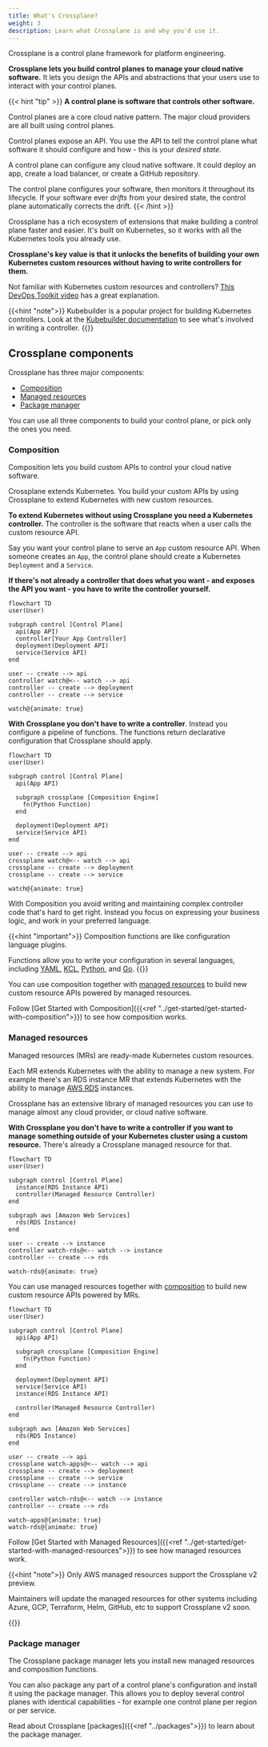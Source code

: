 ```yaml
---
title: What's Crossplane?
weight: 3
description: Learn what Crossplane is and why you'd use it.
---
```


Crossplane is a control plane framework for platform engineering. 

**Crossplane lets you build control planes to manage your cloud native software.**
It lets you design the APIs and abstractions that your users use to interact
with your control planes.

{{< hint "tip" >}}
**A control plane is software that controls other software.**

Control planes are a core cloud native pattern. The major cloud providers are
all built using control planes.

Control planes expose an API. You use the API to tell the control plane what
software it should configure and how - this is your _desired state_.

A control plane can configure any cloud native software. It could deploy an app,
create a load balancer, or create a GitHub repository.

The control plane configures your software, then monitors it throughout its
lifecycle. If your software ever _drifts_ from your desired state, the control
plane automatically corrects the drift.
{{< /hint >}}

Crossplane has a rich ecosystem of extensions that make building a control plane
faster and easier. It's built on Kubernetes, so it works with all the Kubernetes
tools you already use.

**Crossplane's key value is that it unlocks the benefits of building your own
Kubernetes custom resources without having to write controllers for them.**

Not familiar with Kubernetes custom resources and controllers?
[This DevOps Toolkit video](https://www.youtube.com/watch?v=aM2Y9m2Kazk) has a
great explanation.

{{<hint "note">}}
Kubebuilder is a popular project for building Kubernetes controllers. Look at
the [Kubebuilder documentation](https://book.kubebuilder.io) to see what's
involved in writing a controller.
{{</hint>}}

## Crossplane components

Crossplane has three major components:

* [Composition](#composition)
* [Managed resources](#managed-resources)
* [Package manager](#package-manager)

You can use all three components to build your control plane, or pick only the
ones you need.

### Composition

Composition lets you build custom APIs to control your cloud native software.

Crossplane extends Kubernetes. You build your custom APIs by using Crossplane to
extend Kubernetes with new custom resources.

**To extend Kubernetes without using Crossplane you need a Kubernetes
controller.** The controller is the software that reacts when a user calls the
custom resource API.

Say you want your control plane to serve an `App` custom resource API. When
someone creates an `App`, the control plane should create a Kubernetes
`Deployment` and a `Service`.

**If there's not already a controller that does what you want - and exposes the
API you want - you have to write the controller yourself.**

```mermaid
flowchart TD
user(User)

subgraph control [Control Plane]
  api(App API)
  controller[Your App Controller]
  deployment(Deployment API)
  service(Service API)
end

user -- create --> api
controller watch@<-- watch --> api
controller -- create --> deployment
controller -- create --> service

watch@{animate: true}
```

**With Crossplane you don't have to write a controller**. Instead you configure
a pipeline of functions. The functions return declarative configuration that
Crossplane should apply.

```mermaid
flowchart TD
user(User)

subgraph control [Control Plane]
  api(App API)

  subgraph crossplane [Composition Engine]
    fn(Python Function)
  end

  deployment(Deployment API)
  service(Service API)
end

user -- create --> api
crossplane watch@<-- watch --> api
crossplane -- create --> deployment
crossplane -- create --> service

watch@{animate: true}
```

With Composition you avoid writing and maintaining complex controller code
that's hard to get right. Instead you focus on expressing your business
logic, and work in your preferred language.


{{<hint "important">}}
Composition functions are like configuration language plugins.

Functions allow you to write your configuration in several languages, including
[YAML](https://yaml.org), [KCL](https://www.kcl-lang.io),
[Python](https://python.org), and [Go](https://go.dev).
{{</hint>}}

You can use composition together with [managed resources](#managed-resources) to
build new custom resource APIs powered by managed resources.

Follow [Get Started with Composition]({{<ref "../get-started/get-started-with-composition">}})
to see how composition works.

### Managed resources

Managed resources (MRs) are ready-made Kubernetes custom resources. 

Each MR extends Kubernetes with the ability to manage a new system. For example
there's an RDS instance MR that extends Kubernetes with the ability to manage
[AWS RDS](https://aws.amazon.com/rds/) instances.

Crossplane has an extensive library of managed resources you can use to manage
almost any cloud provider, or cloud native software.

**With Crossplane you don't have to write a controller if you want to manage
something outside of your Kubernetes cluster using a custom resource.** There's
already a Crossplane managed resource for that.

```mermaid
flowchart TD
user(User)

subgraph control [Control Plane]
  instance(RDS Instance API)
  controller(Managed Resource Controller)
end

subgraph aws [Amazon Web Services]
  rds(RDS Instance)
end

user -- create --> instance
controller watch-rds@<-- watch --> instance
controller -- create --> rds

watch-rds@{animate: true}
```

You can use managed resources together with [composition](#composition) to build
new custom resource APIs powered by MRs.

```mermaid
flowchart TD
user(User)

subgraph control [Control Plane]
  api(App API)

  subgraph crossplane [Composition Engine]
    fn(Python Function)
  end

  deployment(Deployment API)
  service(Service API)
  instance(RDS Instance API)

  controller(Managed Resource Controller)
end

subgraph aws [Amazon Web Services]
  rds(RDS Instance)
end

user -- create --> api
crossplane watch-apps@<-- watch --> api
crossplane -- create --> deployment
crossplane -- create --> service
crossplane -- create --> instance

controller watch-rds@<-- watch --> instance
controller -- create --> rds

watch-apps@{animate: true}
watch-rds@{animate: true}
```

Follow [Get Started with Managed Resources]({{<ref "../get-started/get-started-with-managed-resources">}})
to see how managed resources work.

{{<hint "note">}}
Only AWS managed resources support the Crossplane v2 preview.

<!-- vale gitlab.FutureTense = NO -->
Maintainers will update the managed resources for other systems including Azure,
GCP, Terraform, Helm, GitHub, etc to support Crossplane v2 soon.
<!-- vale gitlab.FutureTense = YES -->
{{</hint>}}

### Package manager

The Crossplane package manager lets you install new managed resources and
composition functions.

You can also package any part of a control plane's configuration and install it
using the package manager. This allows you to deploy several control planes with
identical capabilities - for example one control plane per region or per
service.

Read about Crossplane [packages]({{<ref "../packages">}})
to learn about the package manager.